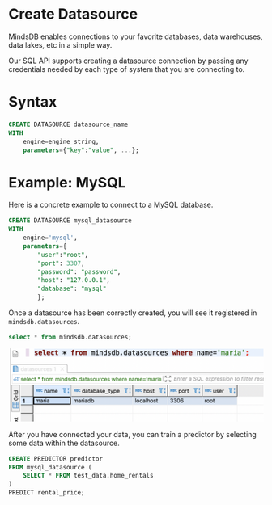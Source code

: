 # Create Datasource

MindsDB enables connections to your favorite databases, data warehouses, data lakes, etc in a simple way.

Our SQL API supports creating a datasource connection by passing any credentials needed by each type of system that you are connecting to. 

# Syntax

```sql
CREATE DATASOURCE datasource_name
WITH
	engine=engine_string, 
	parameters={"key":"value", ...};
```

# Example: MySQL

Here is a concrete example to connect to a MySQL database.

```sql
CREATE DATASOURCE mysql_datasource 
WITH 
	engine='mysql', 
	parameters={
        "user":"root",
        "port": 3307, 
        "password": "password", 
        "host": "127.0.0.1", 
        "database": "mysql"
        };
```

Once a datasource has been correctly created, you will see it registered in `mindsdb.datasources`.

```sql
select * from mindsdb.datasources;
```

![Once a datasource has been correctly created, you will see it registered in `mindsdb.datasources`](../../assets/sql/datasource_listing.png)


After you have connected your data, you can train a predictor by selecting some data within the datasource.

```sql
CREATE PREDICTOR predictor
FROM mysql_datasource (
	SELECT * FROM test_data.home_rentals
)
PREDICT rental_price;
```
